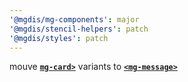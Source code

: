 ```yaml
---
'@mgdis/mg-components': major
'@mgdis/stencil-helpers': patch
'@mgdis/styles': patch
---
```


mouve [**`mg-card>`**](http://core.pages.mgdis.fr/core-ui/core-ui/storybook/?path=/docs/atoms-mg-card--docs) variants to [**`<mg-message>`**](http://core.pages.mgdis.fr/core-ui/core-ui/storybook/?path=/docs/molecules-mg-message--docs)
